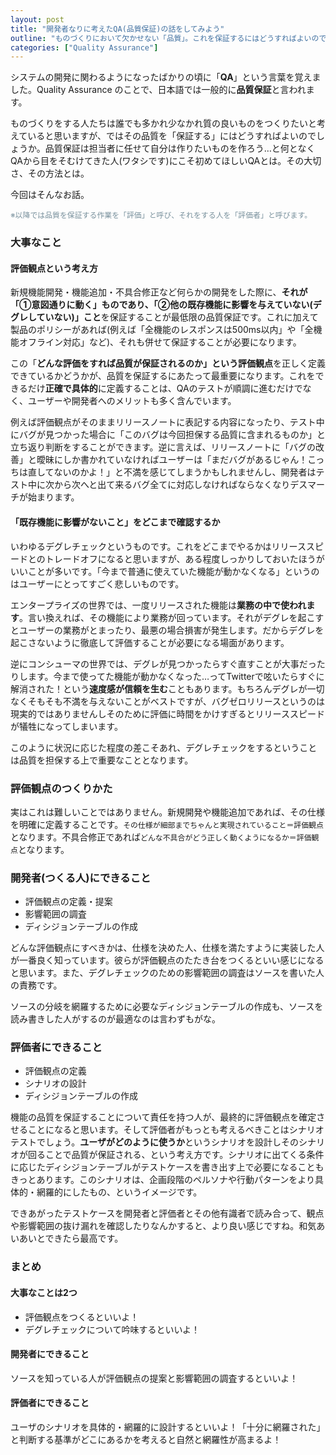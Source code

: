 ```yaml
---
layout: post
title: "開発者なりに考えたQA(品質保証)の話をしてみよう"
outline: "ものづくりにおいて欠かせない「品質」。これを保証するにはどうすればよいのでしょうか。「品質保証っていっても何すればいいかよくわからないんだよな」「とりあえずテストはしてるよ」という人に知ってもらいたい品質保証の考え方をまとめました。"
categories: ["Quality Assurance"]
---
```


システムの開発に関わるようになったばかりの頃に「**QA**」という言葉を覚えました。Quality Assurance のことで、日本語では一般的に**品質保証**と言われます。

ものづくりをする人たちは誰でも多かれ少なかれ質の良いものをつくりたいと考えていると思いますが、ではその品質を「保証する」にはどうすればよいのでしょうか。品質保証は担当者に任せて自分は作りたいものを作ろう…と何となくQAから目をそむけてきた人(ワタシです)にこそ初めてほしいQAとは。その大切さ、その方法とは。

今回はそんなお話。

<span style="font-size:85%;color:#78909C;">※以降では品質を保証する作業を「評価」と呼び、それをする人を「評価者」と呼びます。</span>



### 大事なこと

####  評価観点という考え方
新規機能開発・機能追加・不具合修正など何らかの開発をした際に、**それが「①意図通りに動く」ものであり、「②他の既存機能に影響を与えていない(デグレしていない)」こと**を保証することが最低限の品質保証です。これに加えて製品のポリシーがあれば(例えば「全機能のレスポンスは500ms以内」や「全機能オフライン対応」など)、それも併せて保証することが必要になります。

この「**どんな評価をすれば品質が保証されるのか」**という**評価観点**を正しく定義できているかどうかが、品質を保証するにあたって最重要になります。これをできるだけ**正確で具体的**に定義することは、QAのテストが順調に進むだけでなく、ユーザーや開発者へのメリットも多く含んでいます。

例えば評価観点がそのままリリースノートに表記する内容になったり、テスト中にバグが見つかった場合に「このバグは今回担保する品質に含まれるものか」と立ち返り判断をすることができます。逆に言えば、リリースノートに「バグの改善」と曖昧にしか書かれていなければユーザーは「まだバグがあるじゃん！こっちは直してないのかよ！」と不満を感じてしまうかもしれませんし、開発者はテスト中に次から次へと出て来るバグ全てに対応しなければならなくなりデスマーチが始まります。


#### 「既存機能に影響がないこと」をどこまで確認するか
いわゆるデグレチェックというものです。これをどこまでやるかはリリーススピードとのトレードオフになると思いますが、ある程度しっかりしておいたほうがいいことが多いです。「今まで普通に使えていた機能が動かなくなる」というのはユーザーにとってすごく悲しいものです。

エンタープライズの世界では、一度リリースされた機能は**業務の中で使われます**。言い換えれば、その機能により業務が回っています。それがデグレを起こすとユーザーの業務がとまったり、最悪の場合損害が発生します。だからデグレを起こさないように徹底して評価することが必要になる場面があります。

逆にコンシューマの世界では、デグレが見つかったらすぐ直すことが大事だったりします。今まで使ってた機能が動かなくなった…ってTwitterで呟いたらすぐに解消された！という**速度感が信頼を生む**こともあります。もちろんデグレが一切なくそもそも不満を与えないことがベストですが、バグゼロリリースというのは現実的ではありませんしそのために評価に時間をかけすぎるとリリーススピードが犠牲になってしまいます。

このように状況に応じた程度の差こそあれ、デグレチェックをするということは品質を担保する上で重要なこととなります。



### 評価観点のつくりかた
実はこれは難しいことではありません。新規開発や機能追加であれば、その仕様を明確に定義することです。`その仕様が細部までちゃんと実現されていること＝評価観点`となります。不具合修正であれば`どんな不具合がどう正しく動くようになるか＝評価観点`となります。


### 開発者(つくる人)にできること

- 評価観点の定義・提案
- 影響範囲の調査
- ディシジョンテーブルの作成

どんな評価観点にすべきかは、仕様を決めた人、仕様を満たすように実装した人が一番良く知っています。彼らが評価観点のたたき台をつくるといい感じになると思います。また、デグレチェックのための影響範囲の調査はソースを書いた人の責務です。

ソースの分岐を網羅するために必要なディシジョンテーブルの作成も、ソースを読み書きした人がするのが最適なのは言わずもがな。


### 評価者にできること

- 評価観点の定義
- シナリオの設計
- ディシジョンテーブルの作成

機能の品質を保証することについて責任を持つ人が、最終的に評価観点を確定させることになると思います。そして評価者がもっとも考えるべきことはシナリオテストでしょう。**ユーザがどのように使うか**というシナリオを設計しそのシナリオが回ることで品質が保証される、という考え方です。シナリオに出てくる条件に応じたディシジョンテーブルがテストケースを書き出す上で必要になることもきっとあります。このシナリオは、企画段階のペルソナや行動パターンをより具体的・網羅的にしたもの、というイメージです。

できあがったテストケースを開発者と評価者とその他有識者で読み合って、観点や影響範囲の抜け漏れを確認したりなんかすると、より良い感じですね。和気あいあいとできたら最高です。


### まとめ

#### 大事なことは2つ
- 評価観点をつくるといいよ！
- デグレチェックについて吟味するといいよ！

#### 開発者にできること
ソースを知っている人が評価観点の提案と影響範囲の調査するといいよ！

#### 評価者にできること
ユーザのシナリオを具体的・網羅的に設計するといいよ！「十分に網羅された」と判断する基準がどこにあるかを考えると自然と網羅性が高まるよ！
